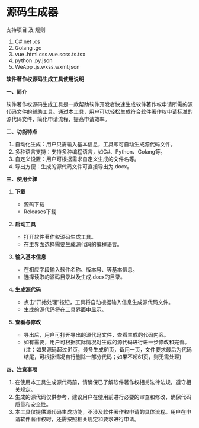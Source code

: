 # 源码生成器



支持项目 及 规则

1. C#.net  .cs
2. Golang .go
3. vue .html.css.vue.scss.ts.tsx
4. python .py.json
5. WeApp .js.wxss.wxml.json



**软件著作权源码生成工具使用说明**

**一、简介**

软件著作权源码生成工具是一款帮助软件开发者快速生成软件著作权申请所需的源代码文件的辅助工具。通过本工具，用户可以轻松生成符合软件著作权申请标准的源代码文件，简化申请流程，提高申请效率。

**二、功能特点**

1. 自动化生成：用户只需输入基本信息，工具即可自动生成源代码文件。
2. 多种语言支持：支持多种编程语言，如C#、Python、Golang等。
3. 自定义设置：用户可根据需求自定义生成的文件名等。
4. 导出方便：生成的源代码文件可直接导出为.docx。

**三、使用步骤**

1. **下载**


	* 源码下载
	* Releases下载
2. **启动工具**


	* 打开软件著作权源码生成工具。
	* 在主界面选择需要生成源代码的编程语言。
3. **输入基本信息**


	* 在相应字段输入软件名称、版本号、等基本信息。
	* 选择读取的源码目录以及生成.docx的目录。
4. **生成源代码**


	* 点击“开始处理”按钮，工具将自动根据输入信息生成源代码文件。
	* 生成的源代码将在工具界面中显示。

5. **查看与修改**


	* 导出后，用户可打开导出的源代码文件，查看生成的代码内容。
	* 如有需要，用户可根据实际情况对生成的源代码进行进一步修改和完善。
	(注：如果源码超过61页，最多生成61页，备用一页，文件要求最后为代码结尾，可根据情况自行删除一部分代码；如果不超61页，则无需处理)

**四、注意事项**

1. 在使用本工具生成源代码前，请确保已了解软件著作权相关法律法规，遵守相关规定。
2. 生成的源代码仅供参考，建议用户在使用前进行必要的审查和修改，确保代码质量和安全性。
3. 本工具仅提供源代码生成功能，不涉及软件著作权申请的具体流程。用户在申请软件著作权时，还需按照相关规定和要求进行申请。
